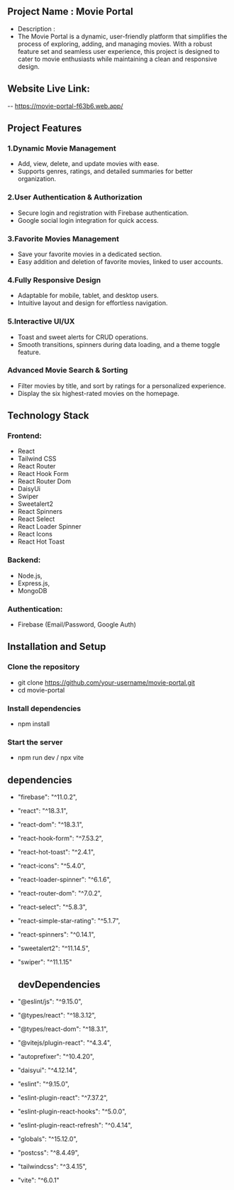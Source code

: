 ## Project Name : Movie Portal

- Description :
- The Movie Portal is a dynamic, user-friendly platform that simplifies the process of exploring, adding, and managing movies. With a robust feature set and seamless user experience, this project is designed to cater to movie enthusiasts while maintaining a clean and responsive design.

## Website Live Link:

-- https://movie-portal-f63b6.web.app/

## Project Features

### 1.Dynamic Movie Management

- Add, view, delete, and update movies with ease.
- Supports genres, ratings, and detailed summaries for better organization.

### 2.User Authentication & Authorization

- Secure login and registration with Firebase authentication.
- Google social login integration for quick access.

### 3.Favorite Movies Management

- Save your favorite movies in a dedicated section.
- Easy addition and deletion of favorite movies, linked to user accounts.

### 4.Fully Responsive Design

- Adaptable for mobile, tablet, and desktop users.
- Intuitive layout and design for effortless navigation.

### 5.Interactive UI/UX

- Toast and sweet alerts for CRUD operations.
- Smooth transitions, spinners during data loading, and a theme toggle feature.

### Advanced Movie Search & Sorting

- Filter movies by title, and sort by ratings for a personalized experience.
- Display the six highest-rated movies on the homepage.

## Technology Stack

### Frontend:

- React
- Tailwind CSS
- React Router
- React Hook Form
- React Router Dom
- DaisyUi
- Swiper
- Sweetalert2
- React Spinners
- React Select
- React Loader Spinner
- React Icons
- React Hot Toast

### Backend:

- Node.js,
- Express.js,
- MongoDB

### Authentication:

- Firebase (Email/Password, Google Auth)

## Installation and Setup

### Clone the repository

- git clone https://github.com/your-username/movie-portal.git
- cd movie-portal

### Install dependencies

- npm install

### Start the server

- npm run dev / npx vite

## dependencies

- "firebase": "^11.0.2",
- "react": "^18.3.1",
- "react-dom": "^18.3.1",
- "react-hook-form": "^7.53.2",
- "react-hot-toast": "^2.4.1",
- "react-icons": "^5.4.0",
- "react-loader-spinner": "^6.1.6",
- "react-router-dom": "^7.0.2",
- "react-select": "^5.8.3",
- "react-simple-star-rating": "^5.1.7",
- "react-spinners": "^0.14.1",
- "sweetalert2": "^11.14.5",
- "swiper": "^11.1.15"

  ## devDependencies

- "@eslint/js": "^9.15.0",
- "@types/react": "^18.3.12",
- "@types/react-dom": "^18.3.1",
- "@vitejs/plugin-react": "^4.3.4",
- "autoprefixer": "^10.4.20",
- "daisyui": "^4.12.14",
- "eslint": "^9.15.0",
- "eslint-plugin-react": "^7.37.2",
- "eslint-plugin-react-hooks": "^5.0.0",
- "eslint-plugin-react-refresh": "^0.4.14",
- "globals": "^15.12.0",
- "postcss": "^8.4.49",
- "tailwindcss": "^3.4.15",
- "vite": "^6.0.1"
